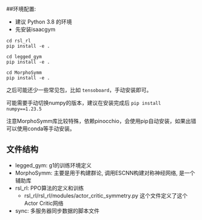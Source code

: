 
##环境配置:

- 建议 Python 3.8 的环境
- 先安装isaacgym

```
cd rsl_rl
pip install -e .

cd legged_gym
pip install -e .

cd MorphoSymm
pip install -e .
```
之后可能还少一些常见包，比如 `tensoboard`，手动安装即可。

可能需要手动切换numpy的版本，建议在安装完成后
`pip install numpy==1.23.5`

注意MorphoSymm库比较特殊，依赖pinocchio，会使用pip自动安装，如果出错可以使用conda等手动安装。


## 文件结构
- legged_gym: g1的训练环境定义
- MorphoSymm: 主要是用于构建群论, 调用ESCNN构建对称神经网络, 是一个辅助库
- rsl_rl: PPO算法的定义和训练
    - rsl_rl/rsl_rl/modules/actor_critic_symmetry.py 这个文件定义了这个Actor Critic网络
- sync: 多服务器同步数据的脚本文件


